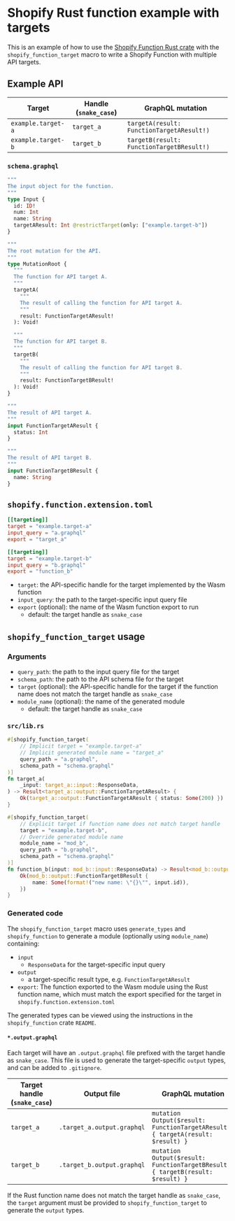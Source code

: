 # Shopify Rust function example with targets

This is an example of how to use the [Shopify Function Rust crate][crate] with the `shopify_function_target` macro to write a Shopify Function with multiple API targets.

## Example API

Target | Handle (`snake_case`) | GraphQL mutation
-- | -- | --
`example.target-a` | `target_a` | `targetA(result: FunctionTargetAResult!)`
`example.target-b` | `target_b` | `targetB(result: FunctionTargetBResult!)`

### `schema.graphql`

```graphql
"""
The input object for the function.
"""
type Input {
  id: ID!
  num: Int
  name: String
  targetAResult: Int @restrictTarget(only: ["example.target-b"])
}

"""
The root mutation for the API.
"""
type MutationRoot {
  """
  The function for API target A.
  """
  targetA(
    """
    The result of calling the function for API target A.
    """
    result: FunctionTargetAResult!
  ): Void!

  """
  The function for API target B.
  """
  targetB(
    """
    The result of calling the function for API target B.
    """
    result: FunctionTargetBResult!
  ): Void!
}

"""
The result of API target A.
"""
input FunctionTargetAResult {
  status: Int
}

"""
The result of API target B.
"""
input FunctionTargetBResult {
  name: String
}
```

## `shopify.function.extension.toml`

```toml
[[targeting]]
target = "example.target-a"
input_query = "a.graphql"
export = "target_a"

[[targeting]]
target = "example.target-b"
input_query = "b.graphql"
export = "function_b"
```

- `target`: the API-specific handle for the target implemented by the Wasm function
- `input_query`: the path to the target-specific input query file
- `export` (optional): the name of the Wasm function export to run
  - default: the target handle as `snake_case`

## `shopify_function_target` usage

### Arguments

- `query_path`: the path to the input query file for the target
- `schema_path`: the path to the API schema file for the target
- `target` (optional): the API-specific handle for the target if the function name does not match the target handle as `snake_case`
- `module_name` (optional): the name of the generated module
  - default: the target handle as `snake_case`

### `src/lib.rs`

```rust
#[shopify_function_target(
    // Implicit target = "example.target-a"
    // Implicit generated module name = "target_a"
    query_path = "a.graphql",
    schema_path = "schema.graphql"
)]
fn target_a(
    _input: target_a::input::ResponseData,
) -> Result<target_a::output::FunctionTargetAResult> {
    Ok(target_a::output::FunctionTargetAResult { status: Some(200) })
}

#[shopify_function_target(
    // Explicit target if function name does not match target handle
    target = "example.target-b",
    // Override generated module name
    module_name = "mod_b",
    query_path = "b.graphql",
    schema_path = "schema.graphql"
)]
fn function_b(input: mod_b::input::ResponseData) -> Result<mod_b::output::FunctionTargetBResult> {
    Ok(mod_b::output::FunctionTargetBResult {
        name: Some(format!("new name: \"{}\"", input.id)),
    })
}
```

### Generated code

The `shopify_function_target` macro uses `generate_types` and `shopify_function` to generate a module (optionally using `module_name`) containing:

- `input`
  - `ResponseData` for the target-specific input query
- `output`
  - a target-specific result type, e.g. `FunctionTargetAResult`
- `export`: The function exported to the Wasm module using the Rust function name, which must match the export specified for the target in `shopify.function.extension.toml`

The generated types can be viewed using the instructions in the `shopify_function` crate `README`.

#### `*.output.graphql`

Each target will have an `.output.graphql` file prefixed with the target handle as `snake_case`. This file is used to generate the target-specific `output` types, and can be added to `.gitignore`.

Target handle (`snake_case`) | Output file | GraphQL mutation
-- | -- | --
`target_a` | `.target_a.output.graphql` | `mutation Output($result: FunctionTargetAResult!) { targetA(result: $result) }`
`target_b` | `.target_b.output.graphql` | `mutation Output($result: FunctionTargetBResult!) { targetB(result: $result) }`

If the Rust function name does not match the target handle as `snake_case`, the `target` argument must be provided to `shopify_function_target` to generate the `output` types.

[crate]: https://crates.io/crates/shopify-function
